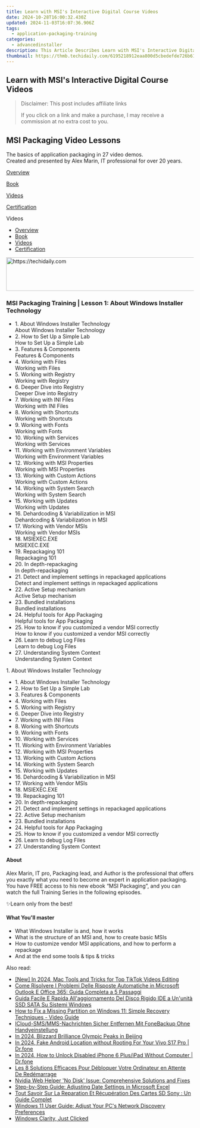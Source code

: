```yaml
---
title: Learn with MSI's Interactive Digital Course Videos
date: 2024-10-28T16:00:32.430Z
updated: 2024-11-03T16:07:36.906Z
tags:
  - application-packaging-training
categories:
  - advancedinstaller
description: This Article Describes Learn with MSI's Interactive Digital Course Videos
thumbnail: https://thmb.techidaily.com/6195218912eaa800d5cbedefde726b6171a7555efb599d49cbd4be5617c35eea.jpg
---
```


## Learn with MSI's Interactive Digital Course Videos

>  Disclaimer: This post includes affiliate links
>
>  If you click on a link and make a purchase, I may receive a commission at no extra cost to you.
>

## MSI Packaging Video Lessons

The basics of application packaging in 27 video demos.  
Created and presented by Alex Marin, IT professional for over 20 years.

[Overview](https://tools.techidaily.com/advancedinstaller/products/)

[Book](https://tools.techidaily.com/advancedinstaller/products/)

[Videos](https://tools.techidaily.com/advancedinstaller/products/)

[Certification](https://tools.techidaily.com/advancedinstaller/products/)

Videos

* [Overview](https://tools.techidaily.com/advancedinstaller/products/)
* [Book](https://tools.techidaily.com/advancedinstaller/products/)
* [Videos](https://tools.techidaily.com/advancedinstaller/products/)
* [Certification](https://tools.techidaily.com/advancedinstaller/products/)

<!-- affiliate ads begin -->
<a href="https://appsumo.8odi.net/c/5597632/2130870/7443" target="_top" id="2130870">
  <img src="//a.impactradius-go.com/display-ad/7443-2130870" border="0" alt="https://techidaily.com" width="728" height="90"/>
</a>
<img height="0" width="0" src="https://appsumo.8odi.net/i/5597632/2130870/7443" style="position:absolute;visibility:hidden;" border="0" />
<!-- affiliate ads end -->

### MSI Packaging Training | Lesson 1: About Windows Installer Technology

* 1\. About Windows Installer Technology  
About Windows Installer Technology
* 2\. How to Set Up a Simple Lab  
How to Set Up a Simple Lab
* 3\. Features & Components  
Features & Components
* 4\. Working with Files  
Working with Files
* 5\. Working with Registry  
Working with Registry
* 6\. Deeper Dive into Registry  
Deeper Dive into Registry
* 7\. Working with INI Files  
Working with INI Files
* 8\. Working with Shortcuts  
Working with Shortcuts
* 9\. Working with Fonts  
Working with Fonts
* 10\. Working with Services  
Working with Services
* 11\. Working with Environment Variables  
Working with Environment Variables
* 12\. Working with MSI Properties  
Working with MSI Properties
* 13\. Working with Custom Actions  
Working with Custom Actions
* 14\. Working with System Search  
Working with System Search
* 15\. Working with Updates  
Working with Updates
* 16\. Dehardcoding & Variabilization in MSI  
Dehardcoding & Variabilization in MSI
* 17\. Working with Vendor MSIs  
Working with Vendor MSIs
* 18\. MSIEXEC.EXE  
MSIEXEC.EXE
* 19\. Repackaging 101  
Repackaging 101
* 20\. In depth-repackaging  
In depth-repackaging
* 21\. Detect and implement settings in repackaged applications  
Detect and implement settings in repackaged applications
* 22\. Active Setup mechanism  
Active Setup mechanism
* 23\. Bundled installations  
Bundled installations
* 24\. Helpful tools for App Packaging  
Helpful tools for App Packaging
* 25\. How to know if you customized a vendor MSI correctly  
How to know if you customized a vendor MSI correctly
* 26\. Learn to debug Log Files  
Learn to debug Log Files
* 27\. Understanding System Context  
Understanding System Context

1\. About Windows Installer Technology

* 1\. About Windows Installer Technology
* 2\. How to Set Up a Simple Lab
* 3\. Features & Components
* 4\. Working with Files
* 5\. Working with Registry
* 6\. Deeper Dive into Registry
* 7\. Working with INI Files
* 8\. Working with Shortcuts
* 9\. Working with Fonts
* 10\. Working with Services
* 11\. Working with Environment Variables
* 12\. Working with MSI Properties
* 13\. Working with Custom Actions
* 14\. Working with System Search
* 15\. Working with Updates
* 16\. Dehardcoding & Variabilization in MSI
* 17\. Working with Vendor MSIs
* 18\. MSIEXEC.EXE
* 19\. Repackaging 101
* 20\. In depth-repackaging
* 21\. Detect and implement settings in repackaged applications
* 22\. Active Setup mechanism
* 23\. Bundled installations
* 24\. Helpful tools for App Packaging
* 25\. How to know if you customized a vendor MSI correctly
* 26\. Learn to debug Log Files
* 27\. Understanding System Context

#### About

Alex Marin, IT pro, Packaging lead, and Author is the professional that offers you exactly what you need to become an expert in application packaging. You have FREE access to his new ebook “MSI Packaging”, and you can watch the full Training Series in the following episodes.

 ✨Learn only from the best! 

#### What You'll master

* What Windows Installer is and, how it works
* What is the structure of an MSI and, how to create basic MSIs
* How to customize vendor MSI applications, and how to perform a repackage
* And at the end some tools & tips & tricks

<ins class="adsbygoogle"
     style="display:block"
     data-ad-format="autorelaxed"
     data-ad-client="ca-pub-7571918770474297"
     data-ad-slot="1223367746"></ins>

<ins class="adsbygoogle"
     style="display:block"
     data-ad-client="ca-pub-7571918770474297"
     data-ad-slot="8358498916"
     data-ad-format="auto"
     data-full-width-responsive="true"></ins>

<span class="atpl-alsoreadstyle">Also read:</span>
<div><ul>
<li><a href="https://tiktok-videos.techidaily.com/new-in-2024-mac-tools-and-tricks-for-top-tiktok-videos-editing/"><u>[New] In 2024, Mac Tools and Tricks for Top TikTok Videos Editing</u></a></li>
<li><a href="https://win-updates.techidaily.com/come-risolvere-i-problemi-delle-risposte-automatiche-in-microsoft-outlook-e-office-365-guida-completa-a-5-passaggi/"><u>Come Risolvere I Problemi Delle Risposte Automatiche in Microsoft Outlook E Office 365: Guida Completa a 5 Passaggi</u></a></li>
<li><a href="https://win-updates.techidaily.com/guida-facile-e-rapida-allaggiornamento-del-disco-rigido-ide-a-ununita-ssd-sata-su-sistemi-windows/"><u>Guida Facile E Rapida All'aggiornamento Del Disco Rigido IDE a Un'unità SSD SATA Su Sistemi Windows</u></a></li>
<li><a href="https://win-updates.techidaily.com/how-to-fix-a-missing-partition-on-windows-11-simple-recovery-techniques-video-guide/"><u>How to Fix a Missing Partition on Windows 11: Simple Recovery Techniques - Video Guide</u></a></li>
<li><a href="https://win-updates.techidaily.com/icloud-smsmms-nachrichten-sicher-entfernen-mit-fonebackup-ohne-handyeinstellung/"><u>ICloud-SMS/MMS-Nachrichten Sicher Entfernen Mit FoneBackup Ohne Handyeinstellung</u></a></li>
<li><a href="https://fox-access.techidaily.com/in-2024-blizzard-brilliance-olympic-peaks-in-beijing/"><u>In 2024, Blizzard Brilliance Olympic Peaks in Beijing</u></a></li>
<li><a href="https://android-location.techidaily.com/in-2024-fake-android-location-without-rooting-for-your-vivo-s17-pro-drfone-by-drfone-virtual/"><u>In 2024, Fake Android Location without Rooting For Your Vivo S17 Pro | Dr.fone</u></a></li>
<li><a href="https://iphone-unlock.techidaily.com/in-2024-how-to-unlock-disabled-iphone-6-plusipad-without-computer-drfone-by-drfone-ios/"><u>In 2024, How to Unlock Disabled iPhone 6 Plus/iPad Without Computer | Dr.fone</u></a></li>
<li><a href="https://win-updates.techidaily.com/les-8-solutions-efficaces-pour-debloquer-votre-ordinateur-en-attente-de-redemarrage/"><u>Les 8 Solutions Efficaces Pour Débloquer Votre Ordinateur en Attente De Redémarrage</u></a></li>
<li><a href="https://common-error.techidaily.com/nvidia-web-helper-no-disk-issue-comprehensive-solutions-and-fixes/"><u>Nvidia Web Helper 'No Disk' Issue: Comprehensive Solutions and Fixes</u></a></li>
<li><a href="https://win-answers.techidaily.com/step-by-step-guide-adjusting-date-settings-in-microsoft-excel/"><u>Step-by-Step Guide: Adjusting Date Settings in Microsoft Excel</u></a></li>
<li><a href="https://win-updates.techidaily.com/tout-savoir-sur-la-reparation-et-recuperation-des-cartes-sd-sony-un-guide-complet/"><u>Tout Savoir Sur La Reparation Et Récupération Des Cartes SD Sony : Un Guide Complet</u></a></li>
<li><a href="https://techtrends.techidaily.com/windows-11-user-guide-adjust-your-pcs-network-discovery-preferences/"><u>Windows 11 User Guide: Adjust Your PC's Network Discovery Preferences</u></a></li>
<li><a href="https://graphic-issues.techidaily.com/1719818185907-windows-clarity-just-clicked/"><u>Windows Clarity, Just Clicked</u></a></li>
</ul></div>

